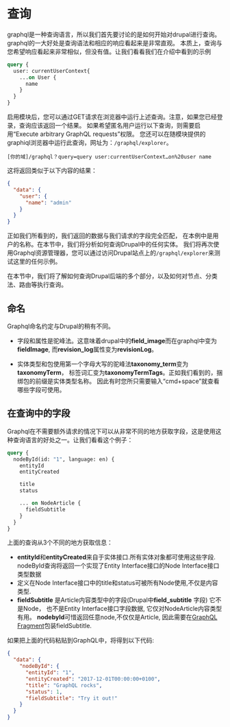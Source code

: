# 查询 

graphql是一种查询语言，所以我们首先要讨论的是如何开始对drupal进行查询。
graphql的一大好处是查询语法和相应的响应看起来是非常直观。
本质上，查询与您希望响应看起来非常相似，但没有值。让我们看看我们在介绍中看到的示例

```graphql
query {
  user: currentUserContext{
    ...on User {
      name
    }
  }
}
```
启用模块后，您可以通过GET请求在浏览器中运行上述查询。注意，如果您已经登录，查询应该返回一个结果。
如果希望匿名用户运行以下查询，则需要启用“Execute arbitrary GraphQL requests”权限。
您还可以在随模块提供的graphiql浏览器中运行此查询，网址为：`/graphql/explorer`。

`[你的域]/graphql？query=query user:currentUserContext…on%20user name`


这将返回类似于以下内容的结果： 

```json
{
  "data": {
    "user": {
      "name": "admin"
    }
  }
}
```

正如我们所看到的，我们返回的数据与我们请求的字段完全匹配，
在本例中是用户的名称。在本节中，我们将分析如何查询Drupal中的任何实体。
我们将再次使用Graphql资源管理器，您可以通过访问Drupal站点上的`/graphql/explorer`来测试这里的任何示例。

在本节中，我们将了解如何查询Drupal后端的多个部分，以及如何对节点、分类法、路由等执行查询。 

## 命名

Graphql命名约定与Drupal的稍有不同。 

* 字段和属性是驼峰法。这意味着drupal中的**field_image**而在graphql中变为**fieldImage**,
    而**revision_log**属性变为**revisionLog**。

* 实体类型和包使用第一个字母大写的驼峰法**taxonomy_term**变为**taxonomyTerm**，
标签词汇变为**taxonomyTermTags**。正如我们看到的，捆绑包的前缀是实体类型名称。 
因此有时您所只需要输入“cmd+space”就查看哪些字段可使用。

## 在查询中的字段

Graphql在不需要额外请求的情况下可以从非常不同的地方获取字段，这是使用这种查询语言的好处之一。让我们看看这个例子：

```graphql
query {
  nodeById(id: "1", language: en) {
    entityId
    entityCreated

    title
    status

    ... on NodeArticle {
      fieldSubtitle
    }
  }
}
```

上面的查询从3个不同的地方获取信息：

* **entityId**和**entityCreated**来自于实体接口.所有实体对象都可使用这些字段.
nodeById查询将返回一个实现了Entity Interface接口的Node Interface接口类型数据
* 定义在Node Interface接口中的title和status可被所有Node使用,不仅是内容类型.
* **fieldSubtitle** 是Article内容类型中的字段(Drupal中**field_subtitle** 字段) 它不是Node，
也不是Entity Interface接口字段数据, 它仅对NodeArticle内容类型有用。
**nodebyId**可惜返回任意node,不仅仅是Article, 
因此需要在[GraphQL Fragment](http://graphql.org/learn/queries/#fragments)包装fieldSubtitle.

如果把上面的代码粘贴到GraphQL中，将得到以下代码:

```json
{
  "data": {
    "nodeById": {
      "entityId": "1",
      "entityCreated": "2017-12-01T00:00:00+0100",
      "title": "GraphQL rocks",
      "status": 1,
      "fieldSubtitle": "Try it out!"
    }
  }
}
```



